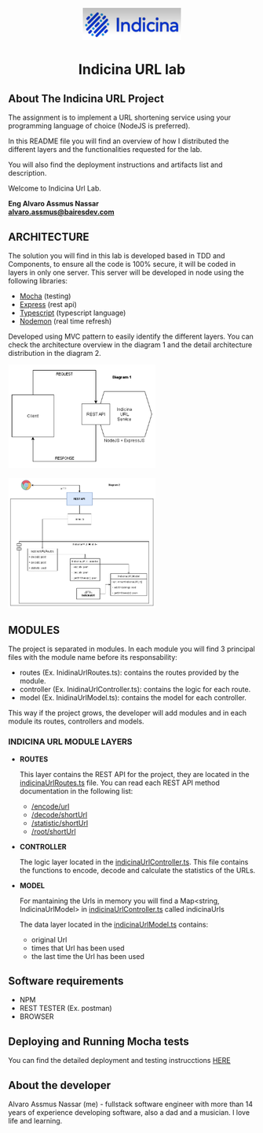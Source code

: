<p style="text-align: center;">
  <img alt="logo" src="https://raw.githubusercontent.com/alvaroassmus/indicinaUrl/master/docs/assets/indicina.png" width="200">
</p>
<div style="text-align: center; width: 100%;"> 
  <h1>Indicina URL lab</h1>
</div>

## About The Indicina URL Project

The assignment is to implement a URL shortening service using your programming language of choice (NodeJS is preferred).

In this README file you will find an overview of how I distributed the different layers and the functionalities requested for the lab.

You will also find the deployment instructions and artifacts list and description.

Welcome to Indicina Url Lab.

**Eng Alvaro Assmus Nassar**<br/>
**alvaro.assmus@bairesdev.com**

## ARCHITECTURE

The solution you will find in this lab is developed based in TDD and Components, to ensure all the code is 100% secure, it will be coded in layers in only one server. This server will be developed in node using the following libraries:

  * <a target="_blank" href="https://www.npmjs.com/package/mocha">Mocha</a> (testing)
  * <a target="_blank" href="https://www.npmjs.com/package/express">Express</a> (rest api)
  * <a target="_blank" href="https://www.npmjs.com/package/typescript">Typescript</a> (typescript language)
  * <a target="_blank" href="https://www.npmjs.com/package/nodemon">Nodemon</a> (real time refresh)

Developed using MVC pattern to easily identify the different layers. You can check the architecture overview in the diagram 1 and the detail architecture distribution in the diagram 2.

<img alt="Diagram 1" src="https://raw.githubusercontent.com/alvaroassmus/indicinaUrl/master/docs/assets/Diagram1.png" width="300"/>
<br/>
<br/>
<img alt="Diagram 2" src="https://raw.githubusercontent.com/alvaroassmus/indicinaUrl/master/docs/assets/Diagram2.png" width="300"/>

## MODULES

The project is separated in modules. In each module you will find 3 principal files with the module name before its responsability:
- routes (Ex. InidinaUrlRoutes.ts): contains the routes provided by the module.
- controller (Ex. InidinaUrlController.ts): contains the logic for each route.
- model (Ex. InidinaUrlModel.ts): contains the model for each controller.

This way if the project grows, the developer will add modules and in each module its routes, controllers and models. 

### INDICINA URL MODULE LAYERS

  * **ROUTES**

    This layer contains the REST API for the project, they are located in the <a href="https://github.com/alvaroassmus/indicinaUrl/blob/master/src/modules/indicinaUrl/indicinaUrlRoutes.ts" target="_blank">indicinaUrlRoutes.ts</a> file. 
    You can read each REST API method documentation in the following list:
      - [/encode/url](https://github.com/alvaroassmus/indicinaUrl/blob/master/docs/rest/encode.md)
      - [/decode/shortUrl](https://github.com/alvaroassmus/indicinaUrl/blob/master/docs/rest/decode.md)
      - [/statistic/shortUrl](https://github.com/alvaroassmus/indicinaUrl/blob/master/docs/rest/statistic.md)
      - [/root/shortUrl](https://github.com/alvaroassmus/indicinaUrl/blob/master/docs/rest/root.md)

  * **CONTROLLER**

    The logic layer located in the <a href="https://github.com/alvaroassmus/indicinaUrl/blob/master/src/modules/indicinaUrl/indicinaUrlController.ts" target="_blank">indicinaUrlController.ts</a>. This file contains the functions to encode, decode and calculate the statistics of the URLs.  

  * **MODEL**

    For mantaining the Urls in memory you will find a Map<string, IndicinaUrlModel> in <a href="https://github.com/alvaroassmus/indicinaUrl/blob/master/src/modules/indicinaUrl/indicinaUrlController.ts" target="_blank">indicinaUrlController.ts</a> called indicinaUrls

    The data layer located in the <a href="https://github.com/alvaroassmus/indicinaUrl/blob/master/src/modules/indicinaUrl/indicinaUrlModel.ts" target="_blank">indicinaUrlModel.ts</a> contains:
      - original Url
      - times that Url has been used
      - the last time the Url has been used
      
## Software requirements

- NPM
- REST TESTER (Ex. postman)
- BROWSER

## Deploying and Running Mocha tests

You can find the detailed deployment and testing instrucctions <a href="https://github.com/alvaroassmus/indicinaUrl/blob/master/docs/deployment/deployment.md" target="_blank">HERE</a>

## About the developer

Alvaro Assmus Nassar (me) - fullstack software engineer with more than 14 years of experience developing software, also a dad and a musician. I love life and learning. 
